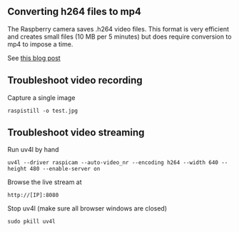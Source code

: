 ## Converting h264 files to mp4

The Raspberry camera saves .h264 video files. This format is very efficient and creates small files (10 MB per 5 minutes) but does require conversion to mp4 to impose a time.

See [this blog post][6]

## Troubleshoot video recording

Capture a single image

```
raspistill -o test.jpg
```

## Troubleshoot video streaming

Run uv4l by hand

```
uv4l --driver raspicam --auto-video_nr --encoding h264 --width 640 --height 480 --enable-server on
```

Browse the live stream at

```
http://[IP]:8080
```

Stop uv4l (make sure all browser windows are closed)

```
sudo pkill uv4l
```

[6]: http://blog.cudmore.io/post/2017/11/01/libav-for-ffmpeg/
